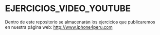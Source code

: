 # EJERCICIOS_VIDEO_YOUTUBE
Dentro de este repositorio se almacenarán los ejercicios que publicaremos en nuestra página web: http://www.iphone4peru.com
